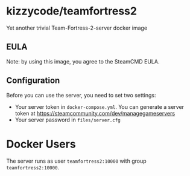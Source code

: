 # kizzycode/teamfortress2

Yet another trivial Team-Fortress-2-server docker image

## EULA
Note: by using this image, you agree to the SteamCMD EULA.

## Configuration
Before you can use the server, you need to set two settings:
 - Your server token in `docker-compose.yml`. You can generate a server token at
   https://steamcommunity.com/dev/managegameservers
 - Your server password in `files/server.cfg`

# Docker Users
The server runs as user `teamfortress2:10000` with group `teamfortress2:10000`.
